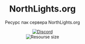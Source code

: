 
<h1 align="center">NorthLights.org</h1>
<p align="center">Ресурс пак сервера NorthLights.org</p>

<div align="center">
    <a href="[https://discord.gg/bBGQZvd](https://discord.gg/bGmWmK2ZeX)"><img src="https://img.shields.io/badge/Discord-2k%20online-purple" alt="Discord"/></a>
    <br>
    <img src="https://img.shields.io/badge/code%20size-12%20mb-purple" alt="Resourse size"/>
</div>
